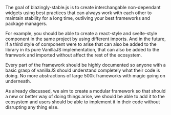 The goal of blazingly-stable.js is to create interchangable non-dependant widgets using best practices that can always work with each other to maintain stability for a long time, outliving your best frameworks and package managers.

For example, you should be able to create a react-style and svelte-style component in the same project by using different imports. And in the future, if a third style of component were to arise that can also be added to the library in its pure VanillaJS implementation, that can also be added to the framwork and imported without affect the rest of the ecosystem.

Every part of the framework should be highly documented so anyone with a basic grasp of vanillaJS should understand completely what their code is doing. No more abstractions of large 500k frameworks with magic going on underneath.

As already discussed, we aim to create a modular framework so that should a new or better way of doing things arise, we should be able to add it to the ecosystem and users should be able to implement it in their code without disrupting any thing else.